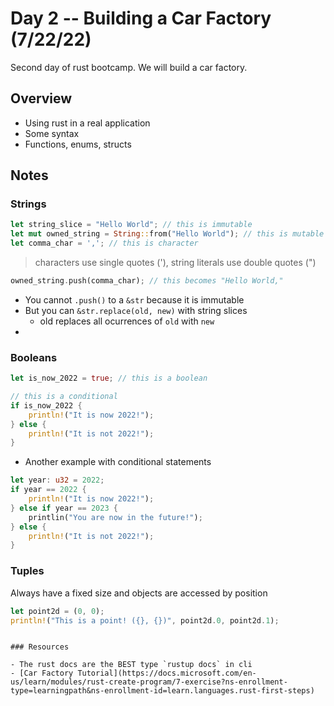 # Day 2 -- Building a Car Factory (7/22/22)

Second day of rust bootcamp. We will build a car factory.

## Overview

- Using rust in a real application
- Some syntax
- Functions, enums, structs

## Notes

### Strings

```rust
let string_slice = "Hello World"; // this is immutable
let mut owned_string = String::from("Hello World"); // this is mutable
let comma_char = ','; // this is character
```

> characters use single quotes ('), string literals use double quotes (")

```rust
owned_string.push(comma_char); // this becomes "Hello World,"
```

- You cannot `.push()` to a `&str` because it is immutable
- But you can `&str.replace(old, new)` with string slices
  - old replaces all ocurrences of `old` with `new`
- 

### Booleans

```rust
let is_now_2022 = true; // this is a boolean

// this is a conditional 
if is_now_2022 {
    println!("It is now 2022!");
} else {
    println!("It is not 2022!");
}
```

- Another example with conditional statements

```rust
let year: u32 = 2022;
if year == 2022 {
    println!("It is now 2022!");
} else if year == 2023 {
    printlin("You are now in the future!");
} else {
    println!("It is not 2022!");
}
```

### Tuples

Always have a fixed size and objects are accessed by position

```rust
let point2d = (0, 0);
println!("This is a point! ({}, {})", point2d.0, point2d.1);
```
```

### Resources

- The rust docs are the BEST type `rustup docs` in cli
- [Car Factory Tutorial](https://docs.microsoft.com/en-us/learn/modules/rust-create-program/7-exercise?ns-enrollment-type=learningpath&ns-enrollment-id=learn.languages.rust-first-steps)
